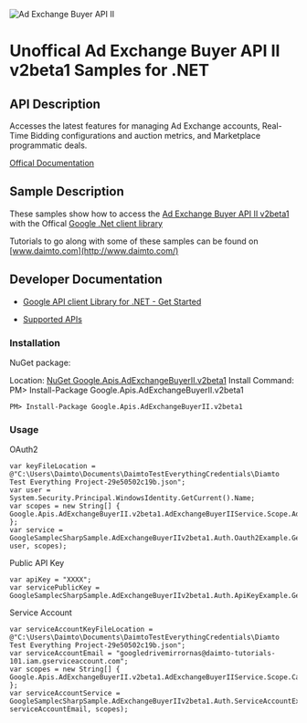 ﻿![Ad Exchange Buyer API II](http://www.google.com/images/icons/product/search-32.gif)

# Unoffical Ad Exchange Buyer API II v2beta1 Samples for .NET  

## API Description

Accesses the latest features for managing Ad Exchange accounts, Real-Time Bidding configurations and auction metrics, and Marketplace programmatic deals.

[Offical Documentation](https://developers.google.com/ad-exchange/buyer-rest/reference/rest/)

## Sample Description

These samples show how to access the [Ad Exchange Buyer API II v2beta1](https://developers.google.com/ad-exchange/buyer-rest/reference/rest/) with the Offical [Google .Net client library](https://github.com/google/google-api-dotnet-client)

Tutorials to go along with some of these samples can be found on [www.daimto.com](http://www.daimto.com/)

## Developer Documentation

* [Google API client Library for .NET - Get Started](https://developers.google.com/api-client-library/dotnet/get_started)

* [Supported APIs](https://developers.google.com/api-client-library/dotnet/apis/)

### Installation

NuGet package:

Location: [NuGet Google.Apis.AdExchangeBuyerII.v2beta1](https://www.nuget.org/packages/Google.Apis.AdExchangeBuyerII.v2beta1)
Install Command: PM>  Install-Package Google.Apis.AdExchangeBuyerII.v2beta1

```
PM> Install-Package Google.Apis.AdExchangeBuyerII.v2beta1
```

### Usage

OAuth2
```
var keyFileLocation = @"C:\Users\Daimto\Documents\DaimtoTestEverythingCredentials\Diamto Test Everything Project-29e50502c19b.json";
var user = System.Security.Principal.WindowsIdentity.GetCurrent().Name;
var scopes = new String[] { Google.Apis.AdExchangeBuyerII.v2beta1.AdExchangeBuyerIIService.Scope.AdExchangeBuyerIIReadonly };
var service = GoogleSamplecSharpSample.AdExchangeBuyerIIv2beta1.Auth.Oauth2Example.GetAdExchangeBuyerIIService(keyFileLocation, user, scopes);
```

Public API Key

```
var apiKey = "XXXX";
var servicePublicKey = GoogleSamplecSharpSample.AdExchangeBuyerIIv2beta1.Auth.ApiKeyExample.GetService(apiKey);
```

Service Account
```
var serviceAccountKeyFileLocation = @"C:\Users\Daimto\Documents\DaimtoTestEverythingCredentials\Diamto Test Everything Project-29e50502c19b.json";
var serviceAccountEmail = "googledrivemirrornas@daimto-tutorials-101.iam.gserviceaccount.com";
var scopes = new String[] { Google.Apis.AdExchangeBuyerII.v2beta1.AdExchangeBuyerIIService.Scope.Calendar };            
var serviceAccountService = GoogleSamplecSharpSample.AdExchangeBuyerIIv2beta1.Auth.ServiceAccountExample.AuthenticateServiceAccount(serviceAccountKeyFileLocation, serviceAccountEmail, scopes);
```
